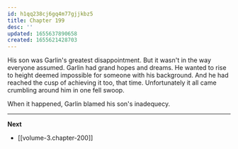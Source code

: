 ```yaml
---
id: h1qq238cj6gq4m77gjjkbz5
title: Chapter 199
desc: ''
updated: 1655637890658
created: 1655621428703
---
```


His son was Garlin's greatest disappointment. But it wasn't in the way everyone assumed. Garlin had grand hopes and dreams. He wanted to rise to height deemed impossible for someone with his background. And he had reached the cusp of achieving it too, that time. Unfortunately it all came crumbling around him in one fell swoop.

When it happened, Garlin blamed his son's inadequecy. 

____

**Next**
* [[volume-3.chapter-200]]